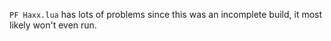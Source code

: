 `PF Haxx.lua` has lots of problems since this was an incomplete build, it most likely won't even run.

